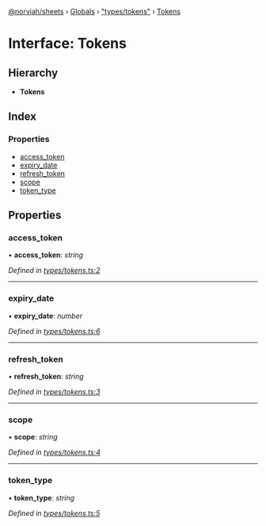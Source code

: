 [@norviah/sheets](../README.md) › [Globals](../globals.md) › ["types/tokens"](../modules/_types_tokens_.md) › [Tokens](_types_tokens_.tokens.md)

# Interface: Tokens

## Hierarchy

* **Tokens**

## Index

### Properties

* [access_token](_types_tokens_.tokens.md#access_token)
* [expiry_date](_types_tokens_.tokens.md#expiry_date)
* [refresh_token](_types_tokens_.tokens.md#refresh_token)
* [scope](_types_tokens_.tokens.md#scope)
* [token_type](_types_tokens_.tokens.md#token_type)

## Properties

###  access_token

• **access_token**: *string*

*Defined in [types/tokens.ts:2](https://github.com/Norviah/sheets/blob/8905212/src/types/tokens.ts#L2)*

___

###  expiry_date

• **expiry_date**: *number*

*Defined in [types/tokens.ts:6](https://github.com/Norviah/sheets/blob/8905212/src/types/tokens.ts#L6)*

___

###  refresh_token

• **refresh_token**: *string*

*Defined in [types/tokens.ts:3](https://github.com/Norviah/sheets/blob/8905212/src/types/tokens.ts#L3)*

___

###  scope

• **scope**: *string*

*Defined in [types/tokens.ts:4](https://github.com/Norviah/sheets/blob/8905212/src/types/tokens.ts#L4)*

___

###  token_type

• **token_type**: *string*

*Defined in [types/tokens.ts:5](https://github.com/Norviah/sheets/blob/8905212/src/types/tokens.ts#L5)*

